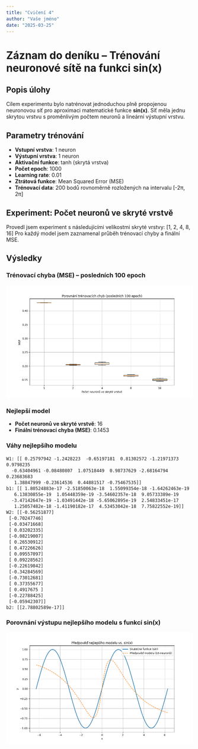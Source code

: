 ```yaml
---
title: "Cvičení 4"
author: "Vaše jméno"
date: "2025-03-25"
---
```


# Záznam do deníku – Trénování neuronové sítě na funkci sin(x)

## Popis úlohy
Cílem experimentu bylo natrénovat jednoduchou plně propojenou neuronovou síť pro aproximaci matematické funkce **sin(x)**. Síť měla jednu skrytou vrstvu s proměnlivým počtem neuronů a lineární výstupní vrstvu.

## Parametry trénování
- **Vstupní vrstva**: 1 neuron
- **Výstupní vrstva**: 1 neuron
- **Aktivační funkce**: tanh (skrytá vrstva)
- **Počet epoch**: 1000
- **Learning rate**: 0.01
- **Ztrátová funkce**: Mean Squared Error (MSE)
- **Trénovací data**: 200 bodů rovnoměrně rozložených na intervalu [-2π, 2π]

## Experiment: Počet neuronů ve skryté vrstvě
Provedl jsem experiment s následujícími velikostmi skryté vrstvy:
[1, 2, 4, 8, 16]
Pro každý model jsem zaznamenal průběh trénovací chyby a finální MSE.

## Výsledky
### Trénovací chyba (MSE) – posledních 100 epoch
![Boxplot trénovací chyby](../images/boxplot.png)

### Nejlepší model
- **Počet neuronů ve skryté vrstvě**: 16
- **Finální trénovací chyba (MSE)**: 0.1453

### Váhy nejlepšího modelu
```
W1: [[ 0.25797942 -1.2428223  -0.65197181  0.81302572 -1.21971373  0.9798235
  -0.63404961 -0.08480807  1.07518449  0.98737629 -2.68164794  0.23683683
   1.38847999 -0.23614536  0.44881517 -0.75467535]]
b1: [[ 1.80524883e-17 -2.51850063e-18  1.55099354e-18 -1.64262463e-19
   6.13830855e-19  1.05448359e-19 -3.54602357e-18  9.05733389e-19
  -3.47142647e-19 -1.03491442e-18 -5.65062895e-19  2.54833451e-17
   1.25057482e-18 -1.41190182e-17  4.53453042e-18  7.75822552e-19]]
W2: [[-0.56251877]
 [-0.70247746]
 [-0.03471668]
 [ 0.03202335]
 [-0.08219007]
 [ 0.26530912]
 [ 0.47226626]
 [ 0.09557097]
 [ 0.09228562]
 [-0.22619842]
 [-0.34284569]
 [-0.73012681]
 [ 0.37355677]
 [ 0.4917675 ]
 [-0.22788425]
 [-0.05942307]]
b2: [[2.78802589e-17]]
```

### Porovnání výstupu nejlepšího modelu s funkcí sin(x)
![Predikce nejlepšího modelu](../images/best_model_prediction.png)
